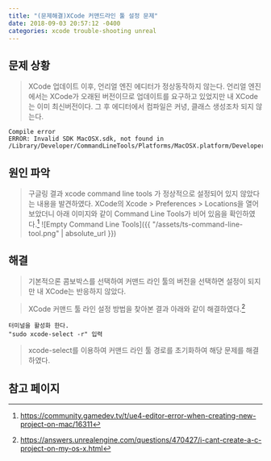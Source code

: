 ```yaml
---
title: "(문제해결)XCode 커맨드라인 툴 설정 문제"
date: 2018-09-03 20:57:12 -0400
categories: xcode trouble-shooting unreal
---
```


## 문제 상황
> XCode 업데이트 이후, 언리얼 엔진 에디터가 정상동작하지 않는다.
언리얼 엔진에서는 XCode가 오래된 버전이므로 업데이트를 요구하고 있었지만 내 XCode는 이미 최신버전이다.
그 후 에디터에서 컴파일은 커녕, 클래스 생성조차 되지 않는다.
```
Compile error
ERROR: Invalid SDK MacOSX.sdk, not found in /Library/Developer/CommandLineTools/Platforms/MacOSX.platform/Developer/SDKs
```

## 원인 파악
> 구글링 결과 xcode command line tools 가 정상적으로 설정되어 있지 않았다는 내용을 발견하였다. XCode의 Xcode > Preferences > Locations을 열어 보았더니 아래 이미지와 같이 Command Line Tools가 비어 있음을 확인하였다.[^1]
![Empty Command Line Tools]({{ "/assets/ts-command-line-tool.png" | absolute_url }})

## 해결
> 기본적으론 콤보박스를 선택하여 커맨드 라인 툴의 버전을 선택하면 설정이 되지만 내 XCode는 반응하지 않았다.

> XCode 커맨드 툴 라인 설정 방법을 찾아본 결과 아래와 같이 해결하였다.[^2]
``` 
터미널을 활성화 한다.
"sudo xcode-select -r" 입력
```
> xcode-select를 이용하여 커맨드 라인 툴 경로를 초기화하여 해당 문제를 해결하였다.

## 참고 페이지
[^1]: https://community.gamedev.tv/t/ue4-editor-error-when-creating-new-project-on-mac/16311
[^2]: https://answers.unrealengine.com/questions/470427/i-cant-create-a-c-project-on-my-os-x.html

